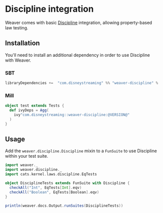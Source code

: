 Discipline integration
======================

Weaver comes with basic [Discipline](https://github.com/typelevel/discipline) integration, allowing property-based law testing.

## Installation

You'll need to install an additional dependency in order to use Discipline with Weaver.

### SBT
```scala
libraryDependencies +=  "com.disneystreaming" %% "weaver-discipline" % "@VERSION@" % Test
```

### Mill
```scala
object test extends Tests {
  def ivyDeps = Agg(
    ivy"com.disneystreaming::weaver-discipline:@VERSION@"
  )
}
```

## Usage

Add the `weaver.discipline.Discipline` mixin to a `FunSuite` to use Discipline within your test suite.

```scala mdoc:silent
import weaver._
import weaver.discipline._
import cats.kernel.laws.discipline.EqTests

object DisciplineTests extends FunSuite with Discipline {
  checkAll("Int", EqTests[Int].eqv)
  checkAll("Boolean", EqTests[Boolean].eqv)
}
```

```scala mdoc:passthrough
println(weaver.docs.Output.runSuites(DisciplineTests))
```
